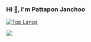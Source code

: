### Hi 👋, I'm Pattapon Janchoo 

[![Top Langs](https://github-readme-stats.vercel.app/api/top-langs/?username=pjpure&layout=compact)](https://github.com/anuraghazra/github-readme-stats)

![](https://visitor-badge.laobi.icu/badge?page_id=pjpure)

